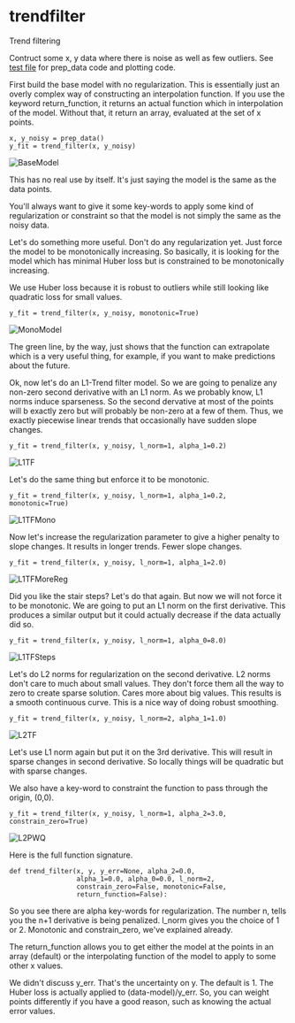 # trendfilter
Trend filtering

Contruct some x, y data where there is noise as well as few 
outliers. See 
[test file](https://github.com/dave31415/trendfilter/blob/master/test/test_mono.py)
for prep_data code and plotting code.

First build the base model with no regularization. This is essentially
just an overly complex way of constructing an interpolation function. 
If you use the keyword return_function, it returns an actual 
function which in interpolation of the model. Without that, 
it return an array, evaluated at the set of x points. 

```
x, y_noisy = prep_data()
y_fit = trend_filter(x, y_noisy)
```

![BaseModel](./plots/bokeh_plot_base_model_no_reg.png)

This has no real use by itself. It's just saying the model is the
same as the data points.

You'll always want to give it some key-words to
apply some kind of regularization or constraint so that the model
is not simply the same as the noisy data.

Let's do something more useful. Don't do any regularization yet. Just
force the model to be monotonically increasing. So basically, it 
is looking for the model which has minimal Huber loss but is 
constrained to be monotonically increasing. 

We use Huber loss because it is robust to outliers while still
looking like quadratic loss for small values.

```
y_fit = trend_filter(x, y_noisy, monotonic=True)
```

![MonoModel](./plots/bokeh_plot_best_mono.png)

The green line, by the way, just shows that the function can extrapolate 
which is a very useful thing, for example, if you want to make predictions
about the future.

Ok, now let's do an L1-Trend filter model. So we are going to 
penalize any non-zero second derivative with an L1 norm. As we 
probably know, L1 norms induce sparseness. So the second dervative at 
most of the points will b exactly zero but will probably be non-zero
at a few of them. Thus, we exactly piecewise linear trends that 
occasionally have sudden slope changes.

```
y_fit = trend_filter(x, y_noisy, l_norm=1, alpha_1=0.2)
```

![L1TF](./plots/bokeh_plot_l1_trend_filter.png)

Let's do the same thing but enforce it to be monotonic.

```
y_fit = trend_filter(x, y_noisy, l_norm=1, alpha_1=0.2, monotonic=True)
```

![L1TFMono](./plots/bokeh_plot_l1_trend_filter_mono.png)


Now let's increase the regularization parameter to give a higher
penalty to slope changes. It results in longer trends. Fewer slope
changes.

```
y_fit = trend_filter(x, y_noisy, l_norm=1, alpha_1=2.0)
```

![L1TFMoreReg](./plots/bokeh_plot_l1_trend_filter_more_reg.png)


Did you like the stair steps? Let's do that again. But now
we will not force it to be monotonic. We are going to put an 
L1 norm on the first derivative. This produces a similar 
output but it could actually decrease if the data actually
did so. 

```
y_fit = trend_filter(x, y_noisy, l_norm=1, alpha_0=8.0)
```

![L1TFSteps](./plots/bokeh_plot_stair_steps.png)


Let's do L2 norms for regularization on the second 
derivative. L2 norms don't care to much about small values. 
They don't force them all the way to zero to create sparse 
solution. Cares more about big values. This results is a 
smooth continuous curve. This is a nice way of doing robust 
smoothing. 

```
y_fit = trend_filter(x, y_noisy, l_norm=2, alpha_1=1.0)
```

![L2TF](./plots/bokeh_plot_l2_trend_filter.png)

Let's use L1 norm again but put it on the 3rd derivative. 
This will result in sparse changes in second derivative. So
locally things will be quadratic but with sparse changes. 

We also have a key-word to constraint the function to pass 
through the origin, (0,0).

```
y_fit = trend_filter(x, y_noisy, l_norm=1, alpha_2=3.0, constrain_zero=True)
```

![L2PWQ](./plots/bokeh_plot_piecewise_quadratic_constrain_zero.png)


Here is the full function signature.

```
def trend_filter(x, y, y_err=None, alpha_2=0.0,
                 alpha_1=0.0, alpha_0=0.0, l_norm=2,
                 constrain_zero=False, monotonic=False,
                 return_function=False):
```

So you see there are alpha key-words for regularization. 
The number n, tells you the n+1 derivative is being penalized.
l_norm gives you the choice of 1 or 2. Monotonic and 
constrain_zero, we've explained already. 

The return_function allows you to get either the model at 
the points in an array (default) or the interpolating 
function of the model to apply to some other x values. 

We didn't discuss y_err. That's the uncertainty on y. The
default is 1. The Huber loss is actually applied to (data-model)/y_err.
So, you can weight points differently if you have a good reason,
such as knowing the actual error values.



